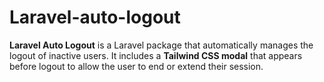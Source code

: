 # Laravel-auto-logout
**Laravel Auto Logout** is a Laravel package that automatically manages the logout of inactive users. It includes a **Tailwind CSS modal** that appears before logout to allow the user to end or extend their session.
